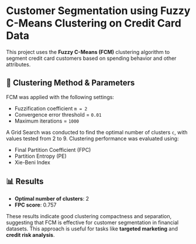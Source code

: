 # Customer Segmentation using Fuzzy C-Means Clustering on Credit Card Data

This project uses the **Fuzzy C-Means (FCM)** clustering algorithm to segment credit card customers based on spending behavior and other attributes.

## 🧠 Clustering Method & Parameters

FCM was applied with the following settings:

- Fuzzification coefficient `m = 2`
- Convergence error threshold = `0.01`
- Maximum iterations = `1000`

A Grid Search was conducted to find the optimal number of clusters `c`, with values tested from 2 to 9. Clustering performance was evaluated using:

- Final Partition Coefficient (FPC)  
- Partition Entropy (PE)  
- Xie-Beni Index

## 📊 Results

- **Optimal number of clusters**: 2  
- **FPC score**: 0.757

These results indicate good clustering compactness and separation, suggesting that FCM is effective for customer segmentation in financial datasets. This approach is useful for tasks like **targeted marketing** and **credit risk analysis**.
